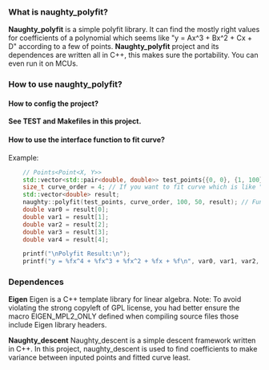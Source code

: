 ### What is naughty_polyfit?
**Naughty_polyfit** is a simple polyfit library. It can find the mostly right values for coefficients of a polynomial which seems like "y = Ax^3 + Bx^2 + Cx + D" according to a few of points.
**Naughty_polyfit** project and its dependences are written all in C++, this makes sure the portability. You can even run it on MCUs.

### How to use naughty_polyfit?
#### How to config the project?
**See TEST and Makefiles in this project.**
#### How to use the interface function to fit curve?
Example:
```C++
    // Points<Point<X, Y>>
    std::vector<std::pair<double, double>> test_points{{0, 0}, {1, 100}, {2, 202}, {3, 303}, {4, 488}, {5, 505}, {6, 600}}; // Points to input.
    size_t curve_order = 4; // If you want to fit curve which is like "y = Ax^4 + Bx^3 + Cx^2 + Dx + E".
    std::vector<double> result;
    naughty::polyfit(test_points, curve_order, 100, 50, result); // Function will random descent 100 times to find the best values, and the depth of each descent is 50.
    double var0 = result[0];
    double var1 = result[1];
    double var2 = result[2];
    double var3 = result[3];
    double var4 = result[4];

	printf("\nPolyfit Result:\n");
	printf("y = %fx^4 + %fx^3 + %fx^2 + %fx + %f\n", var0, var1, var2, var3, var4);
```

### Dependences

**Eigen**
Eigen is a C++ template library for linear algebra.
Note: To avoid violating the strong copyleft of GPL license, you had better ensure the macro EIGEN_MPL2_ONLY defined when compiling source files those include Eigen library headers.

**Naughty_descent**
Naughty_descent is a simple descent framework written in C++.
In this project, naughty_descent is used to find coefficients to make variance between inputed points and fitted curve least.